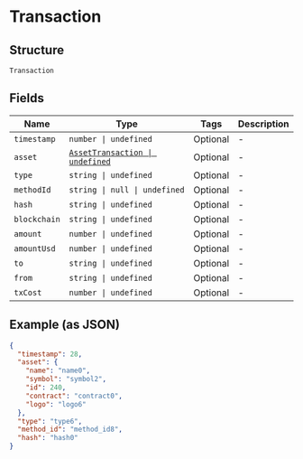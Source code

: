 
# Transaction

## Structure

`Transaction`

## Fields

| Name | Type | Tags | Description |
|  --- | --- | --- | --- |
| `timestamp` | `number \| undefined` | Optional | - |
| `asset` | [`AssetTransaction \| undefined`](../../doc/models/asset-transaction.md) | Optional | - |
| `type` | `string \| undefined` | Optional | - |
| `methodId` | `string \| null \| undefined` | Optional | - |
| `hash` | `string \| undefined` | Optional | - |
| `blockchain` | `string \| undefined` | Optional | - |
| `amount` | `number \| undefined` | Optional | - |
| `amountUsd` | `number \| undefined` | Optional | - |
| `to` | `string \| undefined` | Optional | - |
| `from` | `string \| undefined` | Optional | - |
| `txCost` | `number \| undefined` | Optional | - |

## Example (as JSON)

```json
{
  "timestamp": 28,
  "asset": {
    "name": "name0",
    "symbol": "symbol2",
    "id": 240,
    "contract": "contract0",
    "logo": "logo6"
  },
  "type": "type6",
  "method_id": "method_id8",
  "hash": "hash0"
}
```

